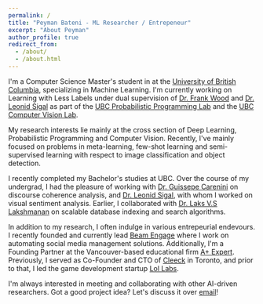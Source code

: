 ```yaml
---
permalink: /
title: "Peyman Bateni - ML Researcher / Entrepeneur"
excerpt: "About Peyman"
author_profile: true
redirect_from: 
  - /about/
  - /about.html
---
```


I'm a Computer Science Master's student in at the [University of British Columbia](), specializing in Machine Learning. I'm currently working on Learning with Less Labels under dual supervision of [Dr. Frank Wood](https://www.cs.ubc.ca/~fwood/) and [Dr. Leonid Sigal](https://www.cs.ubc.ca/~lsigal/) as part of the [UBC Probabilistic Programming Lab](https://www.cs.ubc.ca/cs-research/lci/research-groups/programming-languages-artificial-intelligence-plai) and the [UBC Computer Vision Lab](https://vision.cs.ubc.ca/). 

My research interests lie mainly at the cross section of Deep Learning, Probabilistic Programming and Computer Vision. Recently, I've mainly focused on problems in meta-learning, few-shot learning and semi-supervised learning with respect to image classification and object detection.

I recently completed my Bachelor's studies at UBC. Over the course of my undergrad, I had the pleasure of working with [Dr. Guissepe Carenini](https://www.cs.ubc.ca/~carenini/) on discourse coherence analysis, and [Dr. Leonid Sigal](https://www.cs.ubc.ca/~lsigal/), with whom I worked on visual sentiment analysis. Earlier, I collaborated with [Dr. Laks V.S Lakshmanan](https://www.cs.ubc.ca/~laks/) on scalable database indexing and search algorithms.

In addition to my research, I often indulge in various entrepeurial endevours. I recently founded and currently lead [Beam Engage](https://www.beamengage.com) where I work on automating social media management solutions. Additionally, I'm a Founding Partner at the Vancouver-based educational firm [A+ Expert](https://www.aplus-expert.com). Previously, I served as Co-Founder and CTO of [Cleeck](https://www.cleeck.com) in Toronto, and prior to that, I led the game development startup [Lol Labs](https://thelollabs.com).

I'm always interested in meeting and collaborating with other AI-driven researchers. Got a good project idea? Let's discuss it over [email](mailto:peyman.bateni@alumni.ubc.ca)!